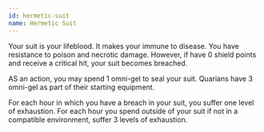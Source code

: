 ```yaml
---
id: hermetic-suit
name: Hermetic Suit
---
```

Your suit is your lifeblood. It makes your immune to disease. You have resistance to poison and necrotic damage. However,
if have 0 shield points and receive a critical hit, your suit becomes breached.

AS an action, you may spend 1 omni-gel to seal your suit. Quarians have 3 omni-gel as part of their starting equipment.

For each hour in which you have a breach in your suit, you suffer one level of exhaustion. For each hour you spend
outside of your suit if not in a compatible environment, suffer 3 levels of exhaustion.